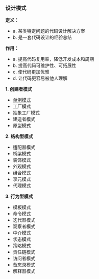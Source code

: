 ### 设计模式

**定义：**
- a. 某类特定问题的代码设计解决方案
- b. 是一套代码设计的经验总结

**作用：**
- a. 提高代码复用率，降低开发成本和周期
- b. 提高代码可维护性、可拓展性
- c. 使代码更加优雅
- d. 让代码更容易被他人理解


**1. 创建者模式**

- [单例模式](https://github.com/zhaoqingyue/ZQYDesignPatternDemo/blob/master/md/%E8%AE%BE%E8%AE%A1%E6%A8%A1%E5%BC%8F_%E5%8D%95%E4%BE%8B%E6%A8%A1%E5%BC%8F.md)
- 工厂模式
- 抽象工厂模式
- 建造者模式
- 原型模式

**2. 结构型模式**

- 适配器模式
- 桥梁模式
- 装饰模式
- 外观模式
- 组合模式
- 享元模式
- 代理模式

**3. 行为型模式**

- 模板模式
- 命令模式
- 迭代器模式
- 观察者模式
- 中介模式
- 状态模式
- 策略模式
- 责任链模式
- 访问者模式
- 备忘录模式
- 解释器模式